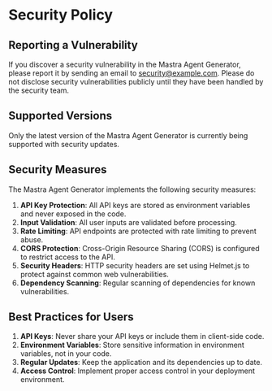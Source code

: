 # Security Policy

## Reporting a Vulnerability

If you discover a security vulnerability in the Mastra Agent Generator, please report it by sending an email to security@example.com. Please do not disclose security vulnerabilities publicly until they have been handled by the security team.

## Supported Versions

Only the latest version of the Mastra Agent Generator is currently being supported with security updates.

## Security Measures

The Mastra Agent Generator implements the following security measures:

1. **API Key Protection**: All API keys are stored as environment variables and never exposed in the code.
2. **Input Validation**: All user inputs are validated before processing.
3. **Rate Limiting**: API endpoints are protected with rate limiting to prevent abuse.
4. **CORS Protection**: Cross-Origin Resource Sharing (CORS) is configured to restrict access to the API.
5. **Security Headers**: HTTP security headers are set using Helmet.js to protect against common web vulnerabilities.
6. **Dependency Scanning**: Regular scanning of dependencies for known vulnerabilities.

## Best Practices for Users

1. **API Keys**: Never share your API keys or include them in client-side code.
2. **Environment Variables**: Store sensitive information in environment variables, not in your code.
3. **Regular Updates**: Keep the application and its dependencies up to date.
4. **Access Control**: Implement proper access control in your deployment environment.
